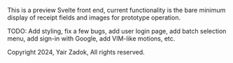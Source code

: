 This is a preview Svelte front end, current functionality is the bare minimum display of receipt fields and images for prototype operation.

TODO:
Add styling, fix a few bugs, add user login page, add batch selection menu, add sign-in with Google, add VIM-like motions, etc.




Copyright 2024, Yair Zadok, All rights reserved.
